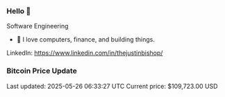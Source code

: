 ### Hello 🤙  

Software Engineering

- 🔭 I love computers, finance, and building things.
  
LinkedIn: https://www.linkedin.com/in/thejustinbishop/  

















































































































































































































































































































































































































































### Bitcoin Price Update
Last updated: 2025-05-26 06:33:27 UTC
Current price: $109,723.00 USD
